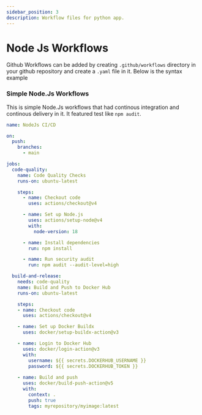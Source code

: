 ```yaml
---
sidebar_position: 3
description: Workflow files for python app.
---
```


# Node Js Workflows

Github Workflows can be added by creating `.github/workflows` directory in your github repository and create a `.yaml` file in it. Below is the syntax example

### Simple Node.Js Workflows

This is simple Node.Js workflows that had continous integration and continous delivery in it. It featured test like `npm audit`.

```yaml
name: NodeJs CI/CD

on:
  push:
    branches:
      - main

jobs:
  code-quality:
    name: Code Quality Checks
    runs-on: ubuntu-latest

    steps:
      - name: Checkout code
        uses: actions/checkout@v4

      - name: Set up Node.js
        uses: actions/setup-node@v4
        with:
          node-version: 18

      - name: Install dependencies
        run: npm install

      - name: Run security audit
        run: npm audit --audit-level=high

  build-and-release:
    needs: code-quality
    name: Build and Push to Docker Hub
    runs-on: ubuntu-latest

    steps:
    - name: Checkout code
      uses: actions/checkout@v4

    - name: Set up Docker Buildx
      uses: docker/setup-buildx-action@v3

    - name: Login to Docker Hub
      uses: docker/login-action@v3
      with:
        username: ${{ secrets.DOCKERHUB_USERNAME }}
        password: ${{ secrets.DOCKERHUB_TOKEN }}
      
    - name: Build and push
      uses: docker/build-push-action@v5
      with:
        context: .
        push: true
        tags: myrepository/myimage:latest
```